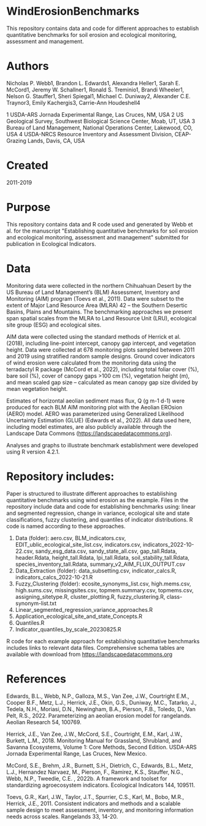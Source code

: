 # WindErosionBenchmarks
This repository contains data and code for different approaches to establish quantitative benchmarks for soil erosion and ecological monitoring, assessment and management.

# Authors

Nicholas P. Webb1, Brandon L. Edwards1, Alexandra Heller1, Sarah E. McCord1, Jeremy W. Schallner1, Ronald S. Treminio1, Brandi Wheeler1, Nelson G. Stauffer1, Sheri Spiegal1, Michael C. Duniway2, Alexander C.E. Traynor3, Emily Kachergis3, Carrie-Ann Houdeshell4

1 USDA-ARS Jornada Experimental Range, Las Cruces, NM, USA
2 US Geological Survey, Southwest Biological Science Center, Moab, UT, USA
3 Bureau of Land Management, National Operations Center, Lakewood, CO, USA
4 USDA-NRCS Resource Inventory and Assessment Division, CEAP-Grazing Lands, Davis, CA, USA

# Created

2011-2019

# Purpose

This repository contains data and R code used and generated by Webb et al. for the manuscript "Establishing quantitative benchmarks for soil erosion and ecological monitoring, assessment and management" submitted for publication in Ecological Indicators.

# Data

Monitoring data were collected in the northern Chihuahuan Desert by the US Bureau of Land Management’s (BLM) Assessment, Inventory and Monitoring (AIM) program (Toevs et al., 2011). Data were subset to the extent of Major Land Resource Area (MLRA) 42 – the Southern Desertic Basins, Plains and Mountains. The benchmarking approaches we present span spatial scales from the MLRA to Land Resource Unit (LRU), ecological site group (ESG) and ecological sites.

AIM data were collected using the standard methods of Herrick et al. (2018), including line-point intercept, canopy gap intercept, and vegetation height. Data were collected at 678 monitoring plots sampled between 2011 and 2019 using stratified random sample designs. Ground cover indicators of wind erosion were calculated from the monitoring data using the terradactyl R package (McCord et al., 2022), including total foliar cover (%), bare soil (%), cover of canopy gaps >100 cm (%), vegetation height (m), and mean scaled gap size – calculated as mean canopy gap size divided by mean vegetation height. 

Estimates of horizontal aeolian sediment mass flux, Q (g m-1 d-1) were produced for each BLM AIM monitoring plot with the Aeolian EROsion (AERO) model. AERO was parameterized using Generalized Likelihood Uncertainty Estimation (GLUE) (Edwards et al., 2022). All data used here, including model estimates, are also publicly available through the Landscape Data Commons (https://landscapedatacommons.org). 

Analyses and graphs to illustrate benchmark establishment were developed using R version 4.2.1.

# Repository includes:

Paper is structured to illustrate different approaches to establishing quantitative benchmarks using wind erosion as the example. Files in the repository include data and code for establishing benchmarks using: linear and segmented regression, change in variance, ecological site and state classifications, fuzzy clustering, and quantiles of indicator distributions. R code is named according to these approaches.

1.	Data (folder): aero.csv, BLM_indicators.csv, EDIT_ublic_ecological_site_list.csv, indicators.csv, indicators_2022-10-22.csv, sandy_esg_data.csv, sandy_state_all.csv, gap_tall.Rdata, header.Rdata, height_tall.Rdata, lpi_tall.Rdata, soil_stability_tall.Rdata, species_inventory_tall.Rdata, summary_v2_AIM_FLUX_OUTPUT.csv
2.	Data_Extraction (folder): data_subsetting.csv, indicator_calcs.R, indicators_calcs_2022-10-21.R
3.	Fuzzy_Clustering (folder): ecosite_synonyms_list.csv, high.mems.csv, high.sums.csv, missingsites.csv, topmem.summary.csv, topmems.csv, assigning_sitetype.R, cluster_plotting.R, fuzzy_clustering.R, class-synonym-list.txt
4.  Linear_segmented_regression_variance_approaches.R
5.  Application_ecological_site_and_state_Concepts.R
6.  Quantiles.R
7.  Indicator_quantiles_by_scale_20230825.R	

R code for each example approach for establishing quantitative benchmarks includes links to relevant data files. Comprehensive schema tables are available with download from https://landscapedatacommons.org 

# References

Edwards, B.L., Webb, N.P., Galloza, M.S., Van Zee, J.W., Courtright E.M., Cooper B.F., Metz, L.J., Herrick, J.E., Okin, G.S., Duniway, M.C., Tatarko, J., Tedela, N.H., Moriasi, D.N., Newingham, B.A., Pierson, F.B., Toledo, D., Van Pelt, R.S., 2022. Parameterizing an aeolian erosion model for rangelands. Aeolian Research 54, 100769.

Herrick, J.E., Van Zee, J.W., McCord, S.E., Courtright, E.M., Karl, J.W., Burkett, L.M., 2018. Monitoring Manual for Grassland, Shrubland, and Savanna Ecosystems, Volume 1: Core Methods, Second Edition. USDA-ARS Jornada Experimental Range, Las Cruces, New Mexico.

McCord, S.E., Brehm, J.R., Burnett, S.H., Dietrich, C., Edwards, B.L., Metz, L.J., Hernandez Narvaez, M., Pierson, F., Ramirez, K.S., Stauffer, N.G., Webb, N.P., Tweedie, C.E. , 2022b. A framework and toolset for standardizing agroecosystem indicators. Ecological Indicators 144, 109511.

Toevs, G.R., Karl, J.W., Taylor, J.T., Spurrier, C.S., Karl, M., Bobo, M.R., Herrick, J.E., 2011. Consistent indicators and methods and a scalable sample design to meet assessment, inventory, and monitoring information needs across scales. Rangelands 33, 14-20.

